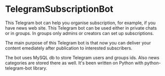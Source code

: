# TelegramSubscriptionBot
This Telegram bot can help you organise subscription, for example, if you have news web site. This Telegram bot can be used either in private chats or in groups. In groups only admins or creators can set up subscriptions. 

The main purpose of this Telegram bot is that now you can deliver your content emediately after publication to interested subscribers. 

The bot uses MySQL db to store Telegram users and groups ids. Also news categories are stored there as well. It's been written on Python with python-telegram-bot library.
